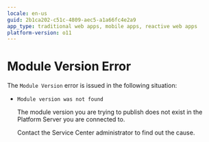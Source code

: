 ```yaml
---
locale: en-us
guid: 2b1ca202-c51c-4809-aec5-a1a66fc4e2a9
app_type: traditional web apps, mobile apps, reactive web apps
platform-version: o11
---
```


# Module Version Error

The `Module Version` error is issued in the following situation:

* `Module version was not found`
  
    The module version you are trying to publish does not exist in the Platform Server you are connected to.

    Contact the Service Center administrator to find out the cause.
